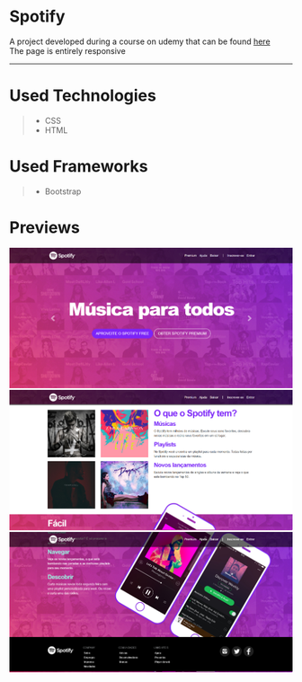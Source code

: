# Spotify

A project developed during a course on udemy that can be found [here](https://www.udemy.com/course/web-completo/)
<br>
The page is entirely responsive

<hr>

# Used Technologies

> - CSS
> - HTML

# Used Frameworks

>- Bootstrap


# Previews
![](assets/img1.png)
![](assets/img2.png)
![](assets/img3.png)
